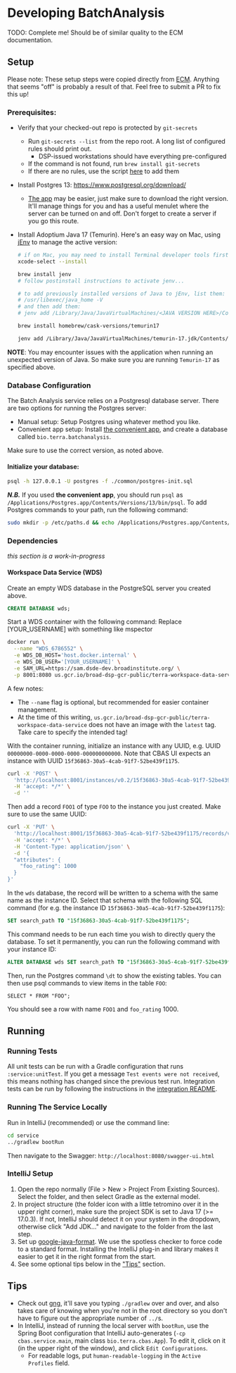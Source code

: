 # Developing BatchAnalysis

TODO: Complete me! Should be of similar quality to the ECM documentation.


## Setup

Please note: These setup steps were copied directly from [ECM](https://github.com/DataBiosphere/terra-external-credentials-manager/blob/dev/DEVELOPMENT.md). Anything
that seems "off" is probably a result of that. Feel free to submit a PR to fix this up!

### Prerequisites:

- Verify that your checked-out repo is protected by `git-secrets`
  - Run `git-secrets --list` from the repo root. A long list of configured rules should print out.
    - DSP-issued workstations should have everything pre-configured
  - If the command is not found, run `brew install git-secrets`
  - If there are no rules, use the script [here](https://github.com/broadinstitute/dsp-appsec-gitsecrets-client#setup) to add them
- Install Postgres 13: https://www.postgresql.org/download/
  - [The app](https://postgresapp.com/downloads.html) may be easier, just make sure to download the right version. It'll manage things for you and has a useful menulet where the server can be turned on and off. Don't forget to create a server if you go this route.
- Install Adoptium Java 17 (Temurin). Here's an easy way on Mac, using [jEnv](https://www.jenv.be/) to manage the active version:

    ```sh
    # if on Mac, you may need to install Terminal developer tools first
    xcode-select --install

    brew install jenv
    # follow postinstall instructions to activate jenv...

    # to add previously installed versions of Java to jEnv, list them:
    # /usr/libexec/java_home -V
    # and then add them:
    # jenv add /Library/Java/JavaVirtualMachines/<JAVA VERSION HERE>/Contents/Home

    brew install homebrew/cask-versions/temurin17

    jenv add /Library/Java/JavaVirtualMachines/temurin-17.jdk/Contents/Home
    ```

**NOTE**: You may encounter issues with the application when running an unexpected version of Java. So make sure you are running `Temurin-17` as specified above.


### Database Configuration
The Batch Analysis service relies on a Postgresql database server. There are two options for running the Postgres server:

- Manual setup:
  Setup Postgres using whatever method you like.
- Convenient app setup:
  Install [the convenient app](https://postgresapp.com/), and create a database called `bio.terra.batchanalysis`.

Make sure to use the correct version, as noted above.

#### Initialize your database:
```sh
psql -h 127.0.0.1 -U postgres -f ./common/postgres-init.sql
```
***N.B.*** If you used **the convenient app**, you should run `psql` as `/Applications/Postgres.app/Contents/Versions/13/bin/psql`. To add Postgres commands to your path, run the following command:
```sh
sudo mkdir -p /etc/paths.d && echo /Applications/Postgres.app/Contents/Versions/13/bin | sudo tee /etc/paths.d/postgresapp
```


### Dependencies

*this section is a work-in-progress*

#### Workspace Data Service (WDS)

Create an empty WDS database in the PostgreSQL server you created above.
```sql
CREATE DATABASE wds;
```

Start a WDS container with the following command:
Replace [YOUR_USERNAME] with something like mspector

```sh
docker run \
  --name "WDS_6786552" \
  -e WDS_DB_HOST='host.docker.internal' \
  -e WDS_DB_USER='[YOUR_USERNAME]' \
  -e SAM_URL=https://sam.dsde-dev.broadinstitute.org/ \
  -p 8001:8080 us.gcr.io/broad-dsp-gcr-public/terra-workspace-data-service:0.2.57
```

A few notes:
- The `--name` flag is optional, but recommended for easier container management.
- At the time of this writing, `us.gcr.io/broad-dsp-gcr-public/terra-workspace-data-service` does not have an image with the `latest` tag. Take care to specify the intended tag!


With the container running, initialize an instance with any UUID, e.g. UUID `00000000-0000-0000-0000-000000000000`.
Note that CBAS UI expects an instance with UUID `15f36863-30a5-4cab-91f7-52be439f1175`.
```sh
curl -X 'POST' \
  'http://localhost:8001/instances/v0.2/15f36863-30a5-4cab-91f7-52be439f1175/' \
  -H 'accept: */*' \
  -d ''
```

Then add a record `FOO1` of type `FOO` to the instance you just created. Make sure to use the same UUID:
```sh
curl -X 'PUT' \
  'http://localhost:8001/15f36863-30a5-4cab-91f7-52be439f1175/records/v0.2/FOO/FOO1' \
  -H 'accept: */*' \
  -H 'Content-Type: application/json' \
  -d '{
  "attributes": {
    "foo_rating": 1000
  }
}'
```

In the `wds` database, the record will be written to a schema with the same name as the instance ID.
Select that schema with the following SQL command (for e.g. the instance ID `15f36863-30a5-4cab-91f7-52be439f1175`):

```sql
SET search_path TO "15f36863-30a5-4cab-91f7-52be439f1175";
```

This command needs to be run each time you wish to directly query the database. To set it
permanently, you can run the following command with your instance ID:

```sql
ALTER DATABASE wds SET search_path TO "15f36863-30a5-4cab-91f7-52be439f1175";
```

Then, run the Postgres command `\dt` to show the existing tables.
You can then use psql commands to view items in the table `FOO`:

```
SELECT * FROM "FOO";
```

You should see a row with name `FOO1` and `foo_rating` 1000.

## Running

### Running Tests

All unit tests can be run with a Gradle configuration that runs `:service:unitTest`. If you get a message
`Test events were not received`, this means nothing has changed since the previous test run.
Integration tests can be run by following the instructions in the [integration README](./integration/README.md).

### Running The Service Locally

Run in IntelliJ (recommended) or use the command line:

```sh
cd service
../gradlew bootRun
```

Then navigate to the Swagger: `http://localhost:8080/swagger-ui.html`

### IntelliJ Setup

1. Open the repo normally (File > New > Project From Existing Sources). Select the folder, and then select Gradle as the external model.
2. In project structure (the folder icon with a little tetromino over it in the upper
   right corner), make sure the project SDK is set to Java 17 (>= 17.0.3). If not, IntelliJ should
   detect it on your system in the dropdown, otherwise click "Add JDK..." and navigate to
   the folder from the last step.
3. Set up [google-java-format](https://github.com/google/google-java-format). We use the
   spotless checker to force code to a standard format. Installing the IntelliJ plug-in
   and library makes it easier to get it in the right format from the start.
4. See some optional tips below in the ["Tips"](#tips) section.

## Tips
- Check out [gng](https://github.com/gdubw/gng), it'll save you typing `./gradlew` over
  and over, and also takes care of knowing when you're not in the root directory so you
  don't have to figure out the appropriate number of `../`s.
- In IntelliJ, instead of running the local server with `bootRun`, use the Spring
  Boot configuration that IntelliJ auto-generates (`-cp cbas.service.main`, main class
  `bio.terra.cbas.App`). To edit it, click on it (in the upper
  right of the window), and click `Edit Configurations`.
    - For readable logs, put `human-readable-logging` in the `Active Profiles` field.
